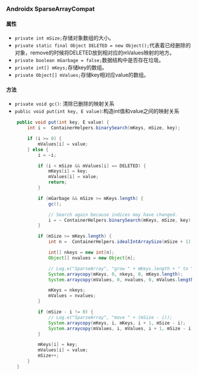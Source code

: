 ### Androidx SparseArrayCompat
#### 属性
- `private int mSize;`存储对象数组的大小。
-  `private static final Object DELETED = new Object();`代表着已经删除的对象，remove的时候将DELETED放到相对应的mValues映射的地方。
-  `private boolean mGarbage = false;`数据结构中是否存在垃圾。
- `private int[] mKeys;`存储key的数组。
- `private Object[] mValues;`存储key相对应value的数组。

#### 方法
-  `private void gc()`: 清除已删除的映射关系
-  `public void put(int key, E value)`:构造int值和value之间的映射关系
```java
    public void put(int key, E value) {
        int i =  ContainerHelpers.binarySearch(mKeys, mSize, key);

        if (i >= 0) {
            mValues[i] = value;
        } else {
            i = ~i;

            if (i < mSize && mValues[i] == DELETED) {
                mKeys[i] = key;
                mValues[i] = value;
                return;
            }

            if (mGarbage && mSize >= mKeys.length) {
                gc();

                // Search again because indices may have changed.
                i = ~ ContainerHelpers.binarySearch(mKeys, mSize, key);
            }

            if (mSize >= mKeys.length) {
                int n =  ContainerHelpers.idealIntArraySize(mSize + 1);

                int[] nkeys = new int[n];
                Object[] nvalues = new Object[n];

                // Log.e("SparseArray", "grow " + mKeys.length + " to " + n);
                System.arraycopy(mKeys, 0, nkeys, 0, mKeys.length);
                System.arraycopy(mValues, 0, nvalues, 0, mValues.length);

                mKeys = nkeys;
                mValues = nvalues;
            }

            if (mSize - i != 0) {
                // Log.e("SparseArray", "move " + (mSize - i));
                System.arraycopy(mKeys, i, mKeys, i + 1, mSize - i);
                System.arraycopy(mValues, i, mValues, i + 1, mSize - i);
            }

            mKeys[i] = key;
            mValues[i] = value;
            mSize++;
        }
    }
```